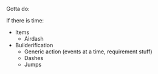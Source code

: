 Gotta do:

If there is time:

- Items
  - Airdash
- Builderification
  - Generic action (events at a time, requirement stuff)
  - Dashes
  - Jumps
